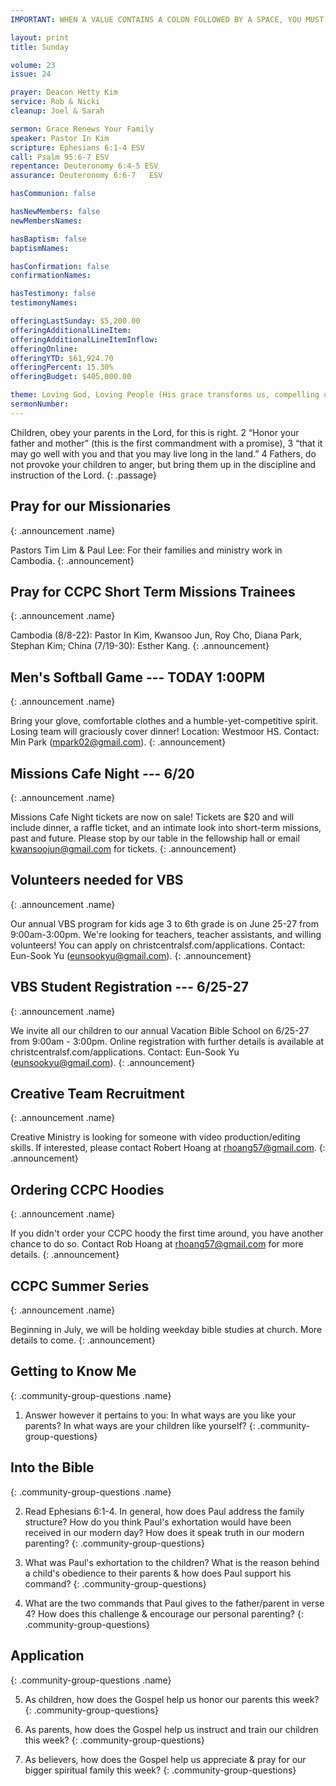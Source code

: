 ```yaml
---
IMPORTANT: WHEN A VALUE CONTAINS A COLON FOLLOWED BY A SPACE, YOU MUST USE &#58;

layout: print
title: Sunday

volume: 23
issue: 24

prayer: Deacon Hetty Kim
service: Rob & Nicki
cleanup: Joel & Sarah

sermon: Grace Renews Your Family
speaker: Pastor In Kim
scripture: Ephesians 6:1-4 ESV
call: Psalm 95:6-7 ESV
repentance: Deuteronomy 6:4-5 ESV
assurance: Deuteronomy 6:6-7   ESV

hasCommunion: false

hasNewMembers: false
newMembersNames:

hasBaptism: false
baptismNames: 

hasConfirmation: false
confirmationNames: 

hasTestimony: false
testimonyNames:

offeringLastSunday: $5,200.00
offeringAdditionalLineItem: 
offeringAdditionalLineItemInflow: 
offeringOnline: 
offeringYTD: $61,924.70
offeringPercent: 15.30%
offeringBudget: $405,000.00

theme: Loving God, Loving People (His grace transforms us, compelling us to love others)
sermonNumber: 
---
```


Children, obey your parents in the Lord, for this is right. 2 “Honor your father and mother” (this is the first commandment with a promise), 3 “that it may go well with you and that you may live long in the land.” 4 Fathers, do not provoke your children to anger, but bring them up in the discipline and instruction of the Lord.
{: .passage}



## Pray for our Missionaries
{: .announcement .name}

Pastors Tim Lim & Paul Lee: For their families and ministry work in Cambodia.
{: .announcement}

## Pray for CCPC Short Term Missions Trainees
{: .announcement .name}

Cambodia (8/8-22): Pastor In Kim, Kwansoo Jun, Roy Cho, Diana Park, Stephan Kim;
China (7/19-30): Esther Kang.
{: .announcement}

## Men's Softball Game --- TODAY 1:00PM
{: .announcement .name}

Bring your glove, comfortable clothes and a humble-yet-competitive spirit. Losing team will graciously cover dinner! Location: Westmoor HS. Contact: Min Park (mpark02@gmail.com).
{: .announcement}

## Missions Cafe Night --- 6/20
{: .announcement .name}

Missions Cafe Night tickets are now on sale! Tickets are $20 and will include dinner, a raffle ticket, and an intimate look into short-term missions, past and future. Please stop by our table in the fellowship hall or email kwansoojun@gmail.com for tickets. 
{: .announcement}

## Volunteers needed for VBS
{: .announcement .name}

Our annual VBS program for kids age 3 to 6th grade is on June 25-27 from 9:00am-3:00pm. We're looking for teachers, teacher assistants, and willing volunteers! You can apply on christcentralsf.com/applications. Contact: Eun-Sook Yu (eunsookyu@gmail.com).
{: .announcement}

## VBS Student Registration --- 6/25-27
{: .announcement .name}

We invite all our children to our annual Vacation Bible School on 6/25-27 from 9:00am - 3:00pm. Online registration with further details is available at christcentralsf.com/applications. Contact: Eun-Sook Yu (eunsookyu@gmail.com).
{: .announcement}

## Creative Team Recruitment
{: .announcement .name}

Creative Ministry is looking for someone with video production/editing skills. If interested, please contact Robert Hoang at rhoang57@gmail.com. 
{: .announcement}

## Ordering CCPC Hoodies
{: .announcement .name}

If you didn't order your CCPC hoody the first time around, you have another chance to do so. Contact Rob Hoang at rhoang57@gmail.com for more details.
{: .announcement}

## CCPC Summer Series
{: .announcement .name}

Beginning in July, we will be holding weekday bible studies at church. More details to come.
{: .announcement}




## Getting to Know Me
{: .community-group-questions .name}

1) Answer however it pertains to you&#58; In what ways are you like your parents? In what ways are your children like yourself?
{: .community-group-questions}

## Into the Bible
{: .community-group-questions .name}

2) Read Ephesians 6:1-4. In general, how does Paul address the family structure? How do you think Paul's exhortation would have been received in our modern day? How does it speak truth in our modern parenting?
{: .community-group-questions}

3) What was Paul's exhortation to the children? What is the reason behind a child's obedience to their parents & how does Paul support his command?
{: .community-group-questions}

4) What are the two commands that Paul gives to the father/parent in verse 4? How does this challenge & encourage our personal parenting? 
{: .community-group-questions}

## Application
{: .community-group-questions .name}

5) As children, how does the Gospel help us honor our parents this week? 
{: .community-group-questions}

6) As parents, how does the Gospel help us instruct and train our children this week?
{: .community-group-questions}

7) As believers, how does the Gospel help us appreciate & pray for our bigger spiritual family this week?
{: .community-group-questions}



 